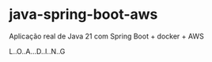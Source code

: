 # java-spring-boot-aws
Aplicação real de Java 21 com Spring Boot + docker + AWS

L..O..A...D..I..N..G
